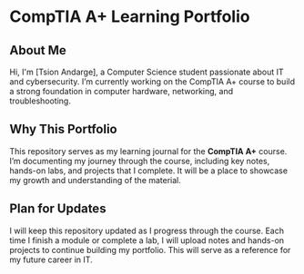 # CompTIA A+ Learning Portfolio

## About Me
Hi, I'm [Tsion Andarge], a Computer Science student passionate about IT and cybersecurity. I’m currently working on the CompTIA A+ course to build a strong foundation in computer hardware, networking, and troubleshooting.

## Why This Portfolio
This repository serves as my learning journal for the **CompTIA A+** course. I’m documenting my journey through the course, including key notes, hands-on labs, and projects that I complete. It will be a place to showcase my growth and understanding of the material.

## Plan for Updates
I will keep this repository updated as I progress through the course. Each time I finish a module or complete a lab, I will upload notes and hands-on projects to continue building my portfolio. This will serve as a reference for my future career in IT.


